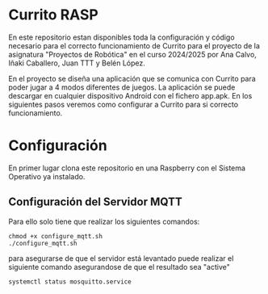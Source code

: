 # Currito RASP

En este repositorio estan disponibles toda la configuración y código necesario para el correcto funcionamiento de Currito para el proyecto de la asignatura "Proyectos de Robótica" en el curso 2024/2025 por Ana Calvo, Iñaki Caballero, Juan TTT y Belén López.

En el proyecto se diseña una aplicación que se comunica con Currito para poder jugar a 4 modos diferentes de juegos. La aplicación se puede descargar en cualquier dispositivo Android con el fichero app.apk. En los siguientes pasos veremos como configurar a Currito para si correcto funcionamiento.

# Configuración 
En primer lugar clona este repositorio en una Raspberry con el Sistema Operativo ya instalado.

## Configuración del Servidor MQTT
Para ello solo tiene que realizar los siguientes comandos:
```
chmod +x configure_mqtt.sh
./configure_mqtt.sh
```

para asegurarse de que el servidor está levantado puede realizar el siguiente comando asegurandose de que el resultado sea "active"
```
systemctl status mosquitto.service
```
